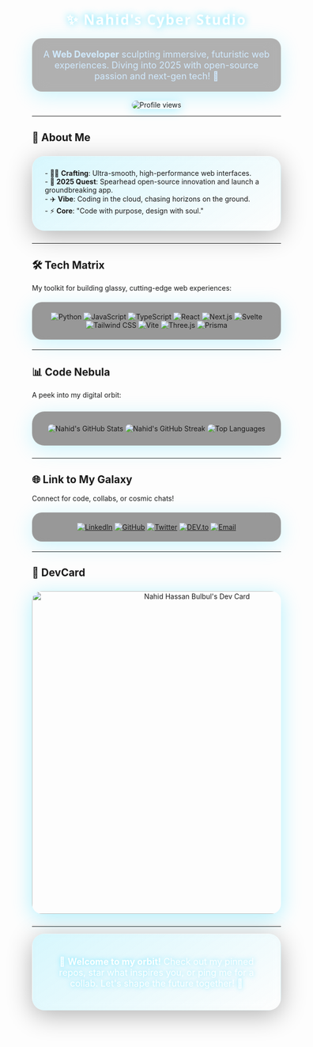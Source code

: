 <div align="center">
  <h1 style="font-family: 'Segoe UI', sans-serif; color: #ffffff; text-shadow: 0 0 15px rgba(0,212,255,0.7); letter-spacing: 2px;">
    ✨ Nahid's Cyber Studio
  </h1>
  <p style="font-size: 1.3em; color: #d0eaff; background: rgba(0,0,0,0.3); padding: 20px; border-radius: 20px; backdrop-filter: blur(15px); box-shadow: 0 8px 40px rgba(0,212,255,0.2); border: 1px solid rgba(255,255,255,0.1); max-width: 700px;">
    A <b>Web Developer</b> sculpting immersive, futuristic web experiences. Diving into 2025 with open-source passion and next-gen tech! 🌌
  </p>
  <img src="https://komarev.com/ghpvc/?username=0nahid&style=flat-square&color=00d4ff&label=Orbiters" alt="Profile views" style="border-radius: 12px; box-shadow: 0 4px 20px rgba(0,212,255,0.3);" />
</div>

---

## 🌠 About Me
<div style="background: linear-gradient(145deg, rgba(0,212,255,0.15), rgba(255,255,255,0.05)); padding: 25px; border-radius: 25px; backdrop-filter: blur(15px); box-shadow: 0 10px 50px rgba(0,0,0,0.3); border: 1px solid rgba(255,255,255,0.1); margin: 25px 0; max-width: 800px; margin-left: auto; margin-right: auto;">
  - 🧑‍💻 <b>Crafting</b>: Ultra-smooth, high-performance web interfaces.<br>
  - 🎯 <b>2025 Quest</b>: Spearhead open-source innovation and launch a groundbreaking app.<br>
  - ✈️ <b>Vibe</b>: Coding in the cloud, chasing horizons on the ground.<br>
  - ⚡️ <b>Core</b>: "Code with purpose, design with soul."
</div>

---

## 🛠️ Tech Matrix
My toolkit for building glassy, cutting-edge web experiences:

<div align="center" style="background: rgba(0,0,0,0.4); padding: 20px; border-radius: 20px; backdrop-filter: blur(15px); box-shadow: 0 8px 40px rgba(0,212,255,0.2); border: 1px solid rgba(255,255,255,0.1); margin: 20px 0;">
  <img src="https://img.shields.io/badge/-Python-3776AB?style=flat-square&logo=python&logoColor=white&color=1a1a1a" alt="Python"/>
  <img src="https://img.shields.io/badge/-JavaScript-F7DF1E?style=flat-square&logo=javascript&logoColor=black&color=1a1a1a" alt="JavaScript"/>
  <img src="https://img.shields.io/badge/-TypeScript-3178C6?style=flat-square&logo=typescript&logoColor=white&color=1a1a1a" alt="TypeScript"/>
  <img src="https://img.shields.io/badge/-React-61DAFB?style=flat-square&logo=react&logoColor=black&color=1a1a1a" alt="React"/>
  <img src="https://img.shields.io/badge/-Next.js-000000?style=flat-square&logo=next.js&logoColor=white&color=1a1a1a" alt="Next.js"/>
  <img src="https://img.shields.io/badge/-Svelte-FF3E00?style=flat-square&logo=svelte&logoColor=white&color=1a1a1a" alt="Svelte"/>
  <img src="https://img.shields.io/badge/-Tailwind_CSS-38B2AC?style=flat-square&logo=tailwind-css&logoColor=white&color=1a1a1a" alt="Tailwind CSS"/>
  <img src="https://img.shields.io/badge/-Vite-646CFF?style=flat-square&logo=vite&logoColor=white&color=1a1a1a" alt="Vite"/>
  <img src="https://img.shields.io/badge/-Three.js-000000?style=flat-square&logo=three.js&logoColor=white&color=1a1a1a" alt="Three.js"/>
  <img src="https://img.shields.io/badge/-Prisma-2D3748?style=flat-square&logo=prisma&logoColor=white&color=1a1a1a" alt="Prisma"/>
</div>

---

## 📊 Code Nebula
A peek into my digital orbit:

<div align="center" style="background: rgba(0,0,0,0.4); padding: 25px; border-radius: 25px; backdrop-filter: blur(15px); box-shadow: 0 8px 40px rgba(0,212,255,0.2); border: 1px solid rgba(255,255,255,0.1); margin: 25px 0;">
  <img src="https://github-readme-stats.vercel.app/api?username=0nahid&show_icons=true&theme=transparent&hide_border=true&bg_color=00000000&text_color=ffffff&icon_color=00d4ff&title_color=00d4ff" alt="Nahid's GitHub Stats" style="border-radius: 12px;"/>
  <img src="https://github-readme-streak-stats.herokuapp.com/?user=0nahid&theme=transparent&hide_border=true&background=00000000&stroke=ffffff&ring=00d4ff&fire=00d4ff&currStreakLabel=ffffff" alt="Nahid's GitHub Streak" style="border-radius: 12px;"/>
  <img src="https://github-readme-stats.vercel.app/api/top-langs/?username=0nahid&layout=compact&theme=transparent&hide_border=true&bg_color=00000000&text_color=ffffff&title_color=00d4ff" alt="Top Languages" style="border-radius: 12px;"/>
</div>

---

## 🌐 Link to My Galaxy
Connect for code, collabs, or cosmic chats!

<div align="center" style="background: rgba(0,0,0,0.4); padding: 20px; border-radius: 20px; backdrop-filter: blur(15px); box-shadow: 0 8px 40px rgba(0,212,255,0.2); border: 1px solid rgba(255,255,255,0.1); margin: 20px 0;">
  <a href="https://www.linkedin.com/in/nahid-hassan-bulbul/"><img src="https://img.shields.io/badge/-LinkedIn-0A66C2?style=flat-square&logo=linkedin&logoColor=white&color=1a1a1a" alt="LinkedIn"/></a>
  <a href="https://github.com/0nahid/"><img src="https://img.shields.io/badge/-GitHub-181717?style=flat-square&logo=github&logoColor=white&color=1a1a1a" alt="GitHub"/></a>
  <a href="https://x.com/nahidhassan_me"><img src="https://img.shields.io/badge/-Twitter-1DA1F2?style=flat-square&logo=twitter&logoColor=white&color=1a1a1a" alt="Twitter"/></a>
  <a href="https://dev.to/nahidhassan"><img src="https://img.shields.io/badge/-DEV.to-0A0A0A?style=flat-square&logo=dev.to&logoColor=white&color=1a1a1a" alt="DEV.to"/></a>
  <a href="mailto:nahidhassanbulbul@gmail.com"><img src="https://img.shields.io/badge/-Email-D14836?style=flat-square&logo=gmail&logoColor=white&color=1a1a1a" alt="Email"/></a>
</div>

---

## 🚀 DevCard

<div align="center" style="margin: 25px 0;">
  <a href="https://app.daily.dev/nahidhassan"><img src="https://api.daily.dev/devcards/v2/aYIjzk2yDEVPpF4iXvqY3.png?r=quq&type=wide" width="652" alt="Nahid Hassan Bulbul's Dev Card" style="border-radius: 20px; box-shadow: 0 8px 40px rgba(0,212,255,0.3);"/></a>
</div>

---

<div align="center" style="background: linear-gradient(145deg, rgba(0,212,255,0.15), rgba(255,255,255,0.05)); padding: 25px; border-radius: 25px; backdrop-filter: blur(15px); box-shadow: 0 10px 50px rgba(0,0,0,0.3); border: 1px solid rgba(255,255,255,0.1);">
  <p style="color: #ffffff; font-size: 1.3em; text-shadow: 0 0 10px rgba(0,212,255,0.5);">🌟 <b>Welcome to my orbit!</b> Check out my pinned repos, star what inspires you, or ping me for a collab. Let's shape the future together! 💾</p>
</div>
